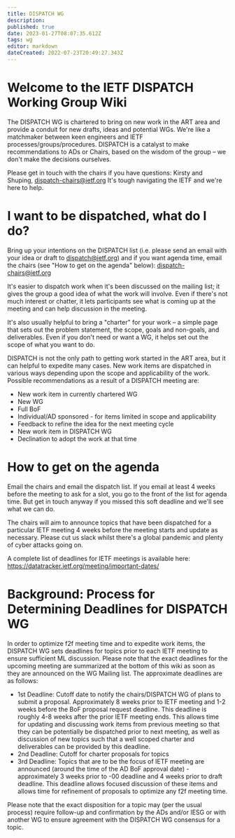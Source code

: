 ```yaml
---
title: DISPATCH WG
description: 
published: true
date: 2023-01-27T08:07:35.612Z
tags: wg
editor: markdown
dateCreated: 2022-07-23T20:49:27.343Z
---
```


# Welcome to the IETF DISPATCH Working Group Wiki

The DISPATCH WG is chartered to bring on new work in the ART area and provide a conduit for new drafts, ideas and potential WGs. We're like a matchmaker between keen engineers and IETF processes/groups/procedures. DISPATCH is a catalyst to make recommendations to ADs or Chairs, based on the wisdom of the group – we don't make the decisions ourselves.

Please get in touch with the chairs if you have questions: Kirsty and Shuping, dispatch-chairs@ietf.org
It's tough navigating the IETF and we're here to help.

# I want to be dispatched, what do I do? 

Bring up your intentions on the DISPATCH list (i.e. please send an email with your idea or draft to dispatch@ietf.org) and if you want agenda time, email the chairs (see "How to get on the agenda" below): dispatch-chairs@ietf.org

It's easier to dispatch work when it's been discussed on the mailing list; it gives the group a good idea of what the work will involve. Even if there's not much interest or chatter, it lets participants see what is coming up at the meeting and can help discussion in the meeting. 

It's also usually helpful to bring a "charter" for your work – a simple page that sets out the problem statement, the scope, goals and non-goals, and deliverables. Even if you don't need or want a WG, it helps set out the scope of what you want to do.

DISPATCH is not the only path to getting work started in the ART area, but it can helpful to expedite many cases. New work items are dispatched in various ways depending upon the scope and applicability of the work. Possible recommendations as a result of a DISPATCH meeting are:

* New work item in currently chartered WG
* New WG
* Full BoF 
* Individual/AD sponsored - for items limited in scope and applicability
* Feedback to refine the idea for the next meeting cycle
* New work item in DISPATCH WG
* Declination to adopt the work at that time

# How to get on the agenda 
Email the chairs and email the dispatch list. If you email at least 4 weeks before the meeting to ask for a slot, you go to the front of the list for agenda time. But get in touch anyway if you missed this soft deadline and we'll see what we can do.

The chairs will aim to announce topics that have been dispatched for a particular IETF meeting 4 weeks before the meeting starts and update as necessary. Please cut us slack whilst there's a global pandemic and plenty of cyber attacks going on.

A complete list of deadlines for IETF meetings is available here: https://datatracker.ietf.org/meeting/important-dates/

# Background: Process for Determining Deadlines for DISPATCH WG

In order to optimize f2f meeting time and to expedite work items, the DISPATCH WG sets deadlines for topics prior to each IETF meeting to ensure sufficient ML discussion. Please note that the exact deadlines for the upcoming meeting are summarized at the bottom of this wiki as soon as they are announced on the WG Mailing list. The approximate deadlines are as follows:

* 1st Deadline: Cutoff date to notify the chairs/DISPATCH WG of plans to submit a proposal. Approximately 8 weeks prior to IETF meeting and 1-2 weeks before the BoF proposal request deadline. This deadline is roughly 4-8 weeks after the prior IETF meeting ends. This allows time for updating and discussing work items from previous meeting so that they can be potentially be dispatched prior to next meeting, as well as discussion of new topics such that a well scoped charter and deliverables can be provided by this deadline.
* 2nd Deadline: Cutoff for charter proposals for topics
* 3rd Deadline: Topics that are to be the focus of IETF meeting are announced (around the time of the AD BoF approval date) - approximately 3 weeks prior to -00 deadline and 4 weeks prior to draft deadline. This deadline allows focused discussion of these items and allows time for refinement of proposals to optimize any f2f meeting time.

Please note that the exact disposition for a topic may (per the usual process) require follow-up and confirmation by the ADs and/or IESG or with another WG to ensure agreement with the DISPATCH WG consensus for a topic.
